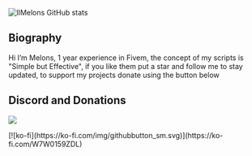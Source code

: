 ![IlMelons GitHub stats](https://github-readme-stats.vercel.app/api?username=IlMelons&show_icons=true&rank_icon=github&show=prs_merged,prs_merged_percentage&theme=tokyonight)

## Biography
Hi I’m Melons, 1 year experience in Fivem, the concept of my scripts is "Simple but Effective", if you like them put a star and follow me to stay updated, to support my projects donate using the button below

## Discord and Donations
<p>
  <a href="https://discord.overextended.dev"><img src="https://img.shields.io/discord/1283449724937961587?style=for-the-badge&logo=discord&labelColor=7d12ff&logoColor=white&color=2c2f33&label=Discord"/></a>
</p>
[![ko-fi](https://ko-fi.com/img/githubbutton_sm.svg)](https://ko-fi.com/W7W0159ZDL)
